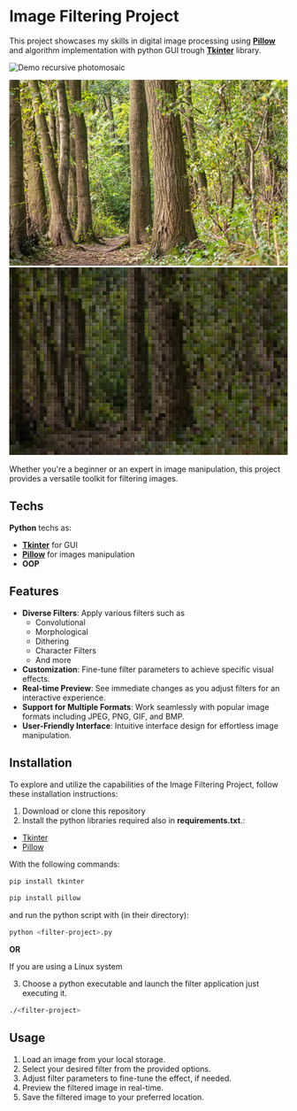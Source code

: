 
# Image Filtering Project
This project showcases my skills in digital image processing using __[Pillow]__ and algorithm implementation with python GUI trough __[Tkinter]__ library.

![Demo recursive photomosaic](./README_utilites/interface.png)

![Demo recursive photomosaic](./README_utilites/demo.jpg)
![Demo recursive photomosaic](./README_utilites/recursive_mosaic.png)

Whether you're a beginner or an expert in image manipulation, this project provides a versatile toolkit for filtering images.

## Techs
__Python__ techs as:
- **[Tkinter]** for GUI 
- **[Pillow]** for images manipulation
- **OOP**


## Features

- **Diverse Filters**: Apply various filters such as 
    - Convolutional
    - Morphological
    - Dithering
    - Character Filters
    - And more
- **Customization**: Fine-tune filter parameters to achieve specific visual effects.
- **Real-time Preview**: See immediate changes as you adjust filters for an interactive experience.
- **Support for Multiple Formats**: Work seamlessly with popular image formats including JPEG, PNG, GIF, and BMP.
- **User-Friendly Interface**: Intuitive interface design for effortless image manipulation.


## Installation

To explore and utilize the capabilities of the Image Filtering Project, follow these installation instructions:

1. Download or clone this repository
2. Install the python libraries required also in __requirements.txt__.:

- [Tkinter]
- [Pillow]

With the following commands:
```sh
pip install tkinter
```

```sh
pip install pillow
```

and run the python script with (in their directory):
```sh
python <filter-project>.py
```
__OR__

If you are using a Linux system

3. Choose a python executable and launch the filter application just executing it.

```sh
./<filter-project>
```

## Usage
1. Load an image from your local storage.
2. Select your desired filter from the provided options.
3. Adjust filter parameters to fine-tune the effect, if needed.
4. Preview the filtered image in real-time.
5. Save the filtered image to your preferred location.

[Pillow]: <https://pillow.readthedocs.io/en/stable/>
[Tkinter]: <https://docs.python.org/3/library/tk.html>